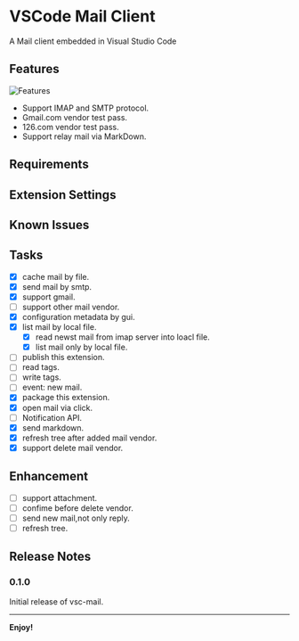 # VSCode Mail Client

A Mail client embedded in Visual Studio Code

## Features

![Features](https://tva1.sinaimg.cn/large/e6c9d24egy1h4vxxwaxpij219d0u0jx0.jpg)

- Support IMAP and SMTP protocol.
- Gmail.com vendor test pass.
- 126.com vendor test pass.
- Support relay mail via MarkDown.

## Requirements

## Extension Settings

## Known Issues

## Tasks

- [x] cache mail by file.
- [x] send mail by smtp.
- [x] support gmail.
- [ ] support other mail vendor.
- [x] configuration metadata by gui.
- [x] list mail by local file.
    - [x] read newst mail from imap server into loacl file.
    - [x] list mail only by local file.
- [ ] publish this extension.
- [ ] read tags.
- [ ] write tags.
- [ ] event: new mail.
- [x] package this extension.
- [x] open mail via click.
- [ ] Notification API.
- [x] send markdown.
- [x] refresh tree after added mail vendor.
- [x] support delete mail vendor.

## Enhancement

- [ ] support attachment.
- [ ] confime before delete vendor.
- [ ] send new mail,not only reply.
- [ ] refresh tree.

## Release Notes

### 0.1.0

Initial release of vsc-mail.

-----------------------------------------------------------------------------------------------------------
**Enjoy!**
